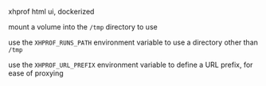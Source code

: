 xhprof html ui, dockerized

mount a volume into the `/tmp` directory to use

use the `XHPROF_RUNS_PATH` environment variable to use a directory other than
`/tmp`

use the `XHPROF_URL_PREFIX` environment variable to define a URL prefix,
for ease of proxying
